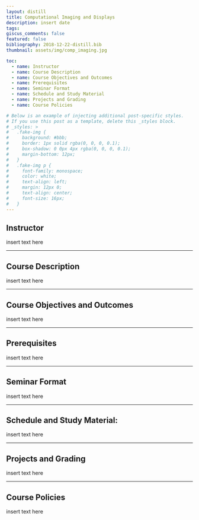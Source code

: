 ```yaml
---
layout: distill
title: Computational Imaging and Displays
description: insert date 
tags: 
giscus_comments: false
featured: false
bibliography: 2018-12-22-distill.bib
thumbnail: assets/img/comp_imaging.jpg

toc:
  - name: Instructor
  - name: Course Description
  - name: Course Objectives and Outcomes
  - name: Prerequisites
  - name: Seminar Format
  - name: Schedule and Study Material
  - name: Projects and Grading
  - name: Course Policies

# Below is an example of injecting additional post-specific styles.
# If you use this post as a template, delete this _styles block.
# _styles: >
#   .fake-img {
#     background: #bbb;
#     border: 1px solid rgba(0, 0, 0, 0.1);
#     box-shadow: 0 0px 4px rgba(0, 0, 0, 0.1);
#     margin-bottom: 12px;
#   }
#   .fake-img p {
#     font-family: monospace;
#     color: white;
#     text-align: left;
#     margin: 12px 0;
#     text-align: center;
#     font-size: 16px;
#   }
---
```


## Instructor
insert text here

---

## Course Description

insert text here

---

## Course Objectives and Outcomes

insert text here

---

## Prerequisites

insert text here

---

## Seminar Format

insert text here


---

## Schedule and Study Material:

insert text here

---

## Projects and Grading

insert text here

---
## Course Policies

insert text here